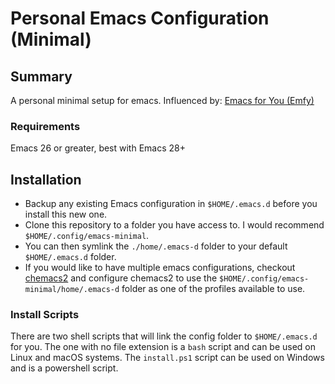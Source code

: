 # Personal Emacs Configuration (Minimal)

## Summary
A personal minimal setup for emacs.
Influenced by: [Emacs for You (Emfy)](https://github.com/susam/emfy)

### Requirements
Emacs 26 or greater, best with Emacs 28+

## Installation
- Backup any existing Emacs configuration in `$HOME/.emacs.d` before you install this new one.
- Clone this repository to a folder you have access to. I would recommend `$HOME/.config/emacs-minimal`.
- You can then symlink the `./home/.emacs-d` folder to your default `$HOME/.emacs.d` folder.
- If you would like to have multiple emacs configurations, checkout [chemacs2](https://github.com/plexus/chemacs2) and configure chemacs2 to use the `$HOME/.config/emacs-minimal/home/.emacs-d` folder as one of the profiles available to use.

### Install Scripts
There are two shell scripts that will link the config folder to `$HOME/.emacs.d` for you. The one with no file extension is a `bash` script and can be used on Linux and macOS systems. The `install.ps1` script can be used on Windows and is a powershell script.

